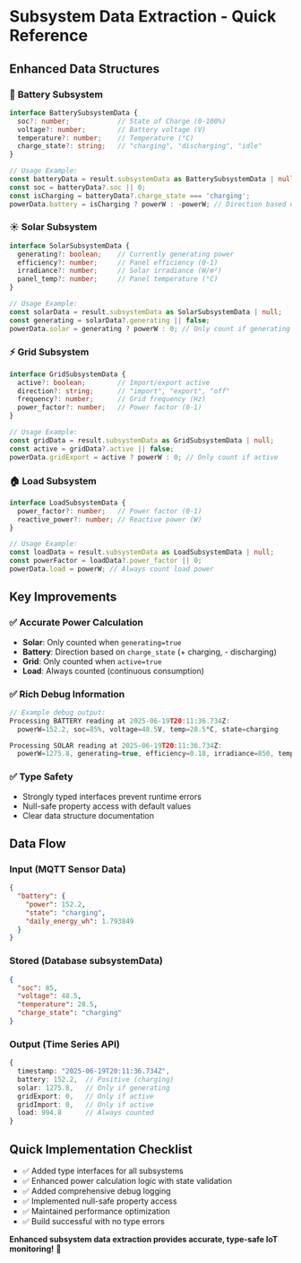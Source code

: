 # Subsystem Data Extraction - Quick Reference

## Enhanced Data Structures

### 🔋 **Battery Subsystem**
```typescript
interface BatterySubsystemData {
  soc?: number;            // State of Charge (0-100%)
  voltage?: number;        // Battery voltage (V)
  temperature?: number;    // Temperature (°C)
  charge_state?: string;   // "charging", "discharging", "idle"
}

// Usage Example:
const batteryData = result.subsystemData as BatterySubsystemData | null;
const soc = batteryData?.soc || 0;
const isCharging = batteryData?.charge_state === 'charging';
powerData.battery = isCharging ? powerW : -powerW; // Direction based on state
```

### ☀️ **Solar Subsystem**
```typescript
interface SolarSubsystemData {
  generating?: boolean;    // Currently generating power
  efficiency?: number;     // Panel efficiency (0-1)
  irradiance?: number;     // Solar irradiance (W/m²)
  panel_temp?: number;     // Panel temperature (°C)
}

// Usage Example:
const solarData = result.subsystemData as SolarSubsystemData | null;
const generating = solarData?.generating || false;
powerData.solar = generating ? powerW : 0; // Only count if generating
```

### ⚡ **Grid Subsystem**
```typescript
interface GridSubsystemData {
  active?: boolean;        // Import/export active
  direction?: string;      // "import", "export", "off"
  frequency?: number;      // Grid frequency (Hz)
  power_factor?: number;   // Power factor (0-1)
}

// Usage Example:
const gridData = result.subsystemData as GridSubsystemData | null;
const active = gridData?.active || false;
powerData.gridExport = active ? powerW : 0; // Only count if active
```

### 🏠 **Load Subsystem**
```typescript
interface LoadSubsystemData {
  power_factor?: number;   // Power factor (0-1)
  reactive_power?: number; // Reactive power (W)
}

// Usage Example:
const loadData = result.subsystemData as LoadSubsystemData | null;
const powerFactor = loadData?.power_factor || 0;
powerData.load = powerW; // Always count load power
```

## Key Improvements

### ✅ **Accurate Power Calculation**
- **Solar**: Only counted when `generating=true`
- **Battery**: Direction based on `charge_state` (+ charging, - discharging)
- **Grid**: Only counted when `active=true`
- **Load**: Always counted (continuous consumption)

### ✅ **Rich Debug Information**
```typescript
// Example debug output:
Processing BATTERY reading at 2025-06-19T20:11:36.734Z: 
  powerW=152.2, soc=85%, voltage=48.5V, temp=28.5°C, state=charging

Processing SOLAR reading at 2025-06-19T20:11:36.734Z: 
  powerW=1275.8, generating=true, efficiency=0.18, irradiance=850, temp=45.2°C
```

### ✅ **Type Safety**
- Strongly typed interfaces prevent runtime errors
- Null-safe property access with default values
- Clear data structure documentation

## Data Flow

### Input (MQTT Sensor Data)
```json
{
  "battery": {
    "power": 152.2,
    "state": "charging",
    "daily_energy_wh": 1.793849
  }
}
```

### Stored (Database subsystemData)
```json
{
  "soc": 85,
  "voltage": 48.5,
  "temperature": 28.5,
  "charge_state": "charging"
}
```

### Output (Time Series API)
```typescript
{
  timestamp: "2025-06-19T20:11:36.734Z",
  battery: 152.2,  // Positive (charging)
  solar: 1275.8,   // Only if generating
  gridExport: 0,   // Only if active
  gridImport: 0,   // Only if active
  load: 994.8      // Always counted
}
```

## Quick Implementation Checklist
- ✅ Added type interfaces for all subsystems
- ✅ Enhanced power calculation logic with state validation
- ✅ Added comprehensive debug logging
- ✅ Implemented null-safe property access
- ✅ Maintained performance optimization
- ✅ Build successful with no type errors

**Enhanced subsystem data extraction provides accurate, type-safe IoT monitoring!** 🚀
